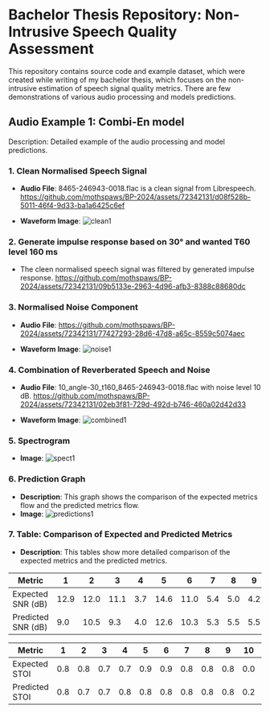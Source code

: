 # Bachelor Thesis Repository: Non-Intrusive Speech Quality Assessment

This repository contains source code and example dataset, which were created while writing of my bachelor thesis, which focuses on the non-intrusive estimation of speech signal quality metrics. There are few demonstrations of various audio processing and models predictions.

## Audio Example 1: Combi-En model
Description: Detailed example of the audio processing and model predictions.

### 1. Clean Normalised Speech Signal
- **Audio File**: 8465-246943-0018.flac is a clean signal from Librespeech.
https://github.com/mothspaws/BP-2024/assets/72342131/d08f528b-5011-46f4-9d33-ba1a6425c6ef

- **Waveform Image**: 
![clean1](https://github.com/mothspaws/BP-2024/assets/72342131/a5fb97fa-7ec4-40ba-a66a-f0a423efd839)

### 2. Generate impulse response based on 30&deg; and wanted T60 level 160 ms
- The cleen normalised speech signal was filtered by generated impulse response.
https://github.com/mothspaws/BP-2024/assets/72342131/09b5133e-2963-4d96-afb3-8388c88680dc

### 3. Normalised Noise Component
- **Audio File**:
https://github.com/mothspaws/BP-2024/assets/72342131/77427293-28d6-47d8-a65c-8559c5074aec

- **Waveform Image**:
![noise1](https://github.com/mothspaws/BP-2024/assets/72342131/c52c6a59-3d33-466b-9e95-e6523beeab69)

### 4. Combination of Reverberated Speech and Noise
- **Audio File**: 10_angle-30_t160_8465-246943-0018.flac with noise level 10 dB.
https://github.com/mothspaws/BP-2024/assets/72342131/02eb3f81-729d-492d-b746-460a02d42d33

- **Waveform Image**:
![combined1](https://github.com/mothspaws/BP-2024/assets/72342131/9ec63cb9-c520-424a-aeb6-99a6d467d977)


### 5. Spectrogram
- **Image**:
![spect1](https://github.com/mothspaws/BP-2024/assets/72342131/98a71e16-a39a-45ad-b3db-fe252ccf26cd)

### 6. Prediction Graph
- **Description**: This graph shows the comparison of the expected metrics flow and the predicted metrics flow.
- **Image**:
![predictions1](https://github.com/mothspaws/BP-2024/assets/72342131/a89edbb7-354c-4af3-8b29-b81d348e857b)

### 7. Table: Comparison of Expected and Predicted Metrics
- **Description**: This tables show more detailed comparison of the expected metrics and the predicted metrics.

| Metric            | 1    | 2    | 3    | 4    | 5    | 6    | 7    | 8    | 9    | 10   | 11   | 12   | 13   | 14   |
|-------------------|------|------|------|------|------|------|------|------|------|------|------|------|------|------|
| Expected SNR (dB) | 12.9 | 12.0 | 11.1 | 3.7  | 14.6 | 11.0 | 5.4  | 5.0  | 4.2  | 12.6 | 8.7  | 9.8  | 9.9  | 6.4  |
| Predicted SNR (dB)| 9.0  | 10.5 | 9.3  | 4.0  | 12.6 | 10.3 | 5.3  | 5.5  | 5.5  | 13.4 | 8.0  | 7.3  | 10.6 | 6.7  |

| Metric         | 1    | 2    | 3    | 4    | 5    | 6    | 7    | 8    | 9    | 10   | 11   | 12   | 13   | 14   |
|----------------|------|------|------|------|------|------|------|------|------|------|------|------|------|------|
| Expected STOI  | 0.8  | 0.8  | 0.7  | 0.7  | 0.9  | 0.9  | 0.8  | 0.8  | 0.8  | 0.0  | 0.8  | 0.9  | 0.8  | 0.7  |
| Predicted STOI | 0.8  | 0.7  | 0.7  | 0.8  | 0.8  | 0.8  | 0.8  | 0.8  | 0.8  | 0.2  | 0.8  | 0.8  | 0.7  | 0.7  |



<!-- ## Audio Example 2
[Similar structure as Example 1]

## Audio Example 3
[Similar structure as Example 1]

## Audio Example 4
[Similar structure as Example 1]

## Audio Example 5
[Similar structure as Example 1]

## Audio Example 6
[Similar structure as Example 1] -->
